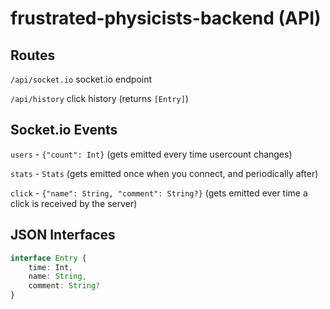 # frustrated-physicists-backend (API)

## Routes

`/api/socket.io` socket.io endpoint

`/api/history` click history (returns `[Entry]`)

## Socket.io Events

`users` - `{"count": Int}` (gets emitted every time usercount changes)

`stats` - `Stats` (gets emitted once when you connect, and periodically after)

`click` - `{"name": String, "comment": String?}` (gets emitted ever time a click is received by the server)

## JSON Interfaces

```typescript
interface Entry {
    time: Int,
    name: String,
    comment: String?
}
```

